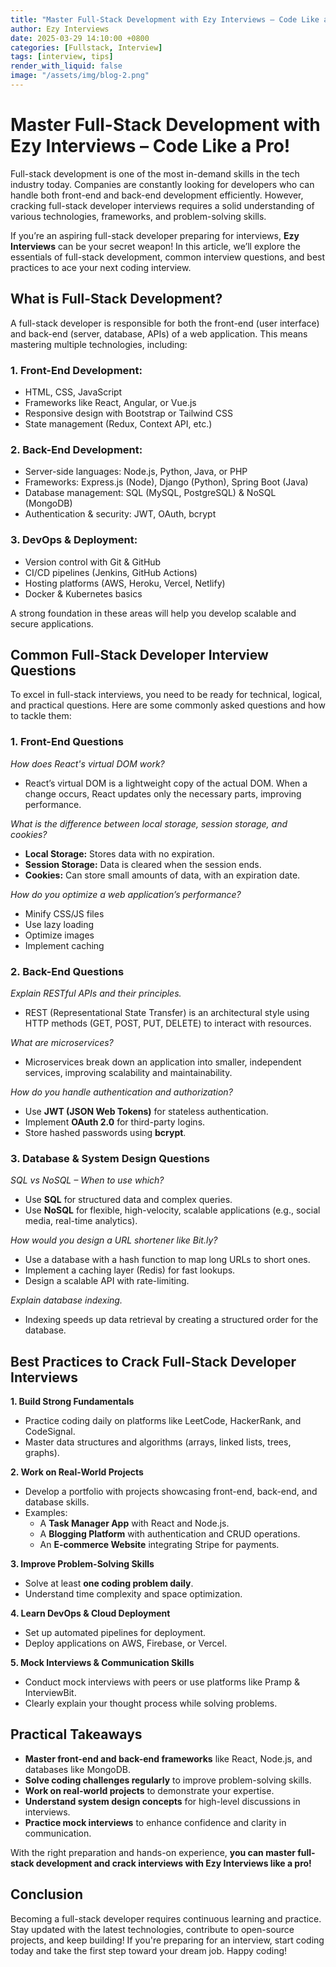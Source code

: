 ```yaml
---
title: "Master Full-Stack Development with Ezy Interviews – Code Like a Pro"
author: Ezy Interviews
date: 2025-03-29 14:10:00 +0800
categories: [Fullstack, Interview]
tags: [interview, tips]
render_with_liquid: false
image: "/assets/img/blog-2.png"
---
```


# **Master Full-Stack Development with Ezy Interviews – Code Like a Pro!**

Full-stack development is one of the most in-demand skills in the tech industry today. Companies are constantly looking for developers who can handle both front-end and back-end development efficiently. However, cracking full-stack developer interviews requires a solid understanding of various technologies, frameworks, and problem-solving skills.

If you’re an aspiring full-stack developer preparing for interviews, **Ezy Interviews** can be your secret weapon! In this article, we’ll explore the essentials of full-stack development, common interview questions, and best practices to ace your next coding interview.

## **What is Full-Stack Development?**

A full-stack developer is responsible for both the front-end (user interface) and back-end (server, database, APIs) of a web application. This means mastering multiple technologies, including:

### **1. Front-End Development:**

* HTML, CSS, JavaScript  
* Frameworks like React, Angular, or Vue.js  
* Responsive design with Bootstrap or Tailwind CSS  
* State management (Redux, Context API, etc.)

### **2. Back-End Development:**

* Server-side languages: Node.js, Python, Java, or PHP  
* Frameworks: Express.js (Node), Django (Python), Spring Boot (Java)  
* Database management: SQL (MySQL, PostgreSQL) & NoSQL (MongoDB)  
* Authentication & security: JWT, OAuth, bcrypt

### **3. DevOps & Deployment:**

* Version control with Git & GitHub  
* CI/CD pipelines (Jenkins, GitHub Actions)  
* Hosting platforms (AWS, Heroku, Vercel, Netlify)  
* Docker & Kubernetes basics

A strong foundation in these areas will help you develop scalable and secure applications.

## **Common Full-Stack Developer Interview Questions**

To excel in full-stack interviews, you need to be ready for technical, logical, and practical questions. Here are some commonly asked questions and how to tackle them:

### **1. Front-End Questions**

 *How does React's virtual DOM work?*

* React’s virtual DOM is a lightweight copy of the actual DOM. When a change occurs, React updates only the necessary parts, improving performance.

 *What is the difference between local storage, session storage, and cookies?*

* **Local Storage:** Stores data with no expiration.  
* **Session Storage:** Data is cleared when the session ends.  
* **Cookies:** Can store small amounts of data, with an expiration date.

 *How do you optimize a web application’s performance?*

* Minify CSS/JS files  
* Use lazy loading  
* Optimize images  
* Implement caching

### **2. Back-End Questions**

 *Explain RESTful APIs and their principles.*

* REST (Representational State Transfer) is an architectural style using HTTP methods (GET, POST, PUT, DELETE) to interact with resources.

 *What are microservices?*

* Microservices break down an application into smaller, independent services, improving scalability and maintainability.

 *How do you handle authentication and authorization?*

* Use **JWT (JSON Web Tokens)** for stateless authentication.  
* Implement **OAuth 2.0** for third-party logins.  
* Store hashed passwords using **bcrypt**.

### **3. Database & System Design Questions**

 *SQL vs NoSQL – When to use which?*

* Use **SQL** for structured data and complex queries.  
* Use **NoSQL** for flexible, high-velocity, scalable applications (e.g., social media, real-time analytics).

 *How would you design a URL shortener like Bit.ly?*

* Use a database with a hash function to map long URLs to short ones.  
* Implement a caching layer (Redis) for fast lookups.  
* Design a scalable API with rate-limiting.

 *Explain database indexing.*

* Indexing speeds up data retrieval by creating a structured order for the database.

## **Best Practices to Crack Full-Stack Developer Interviews**

 **1. Build Strong Fundamentals**

* Practice coding daily on platforms like LeetCode, HackerRank, and CodeSignal.  
* Master data structures and algorithms (arrays, linked lists, trees, graphs).

 **2. Work on Real-World Projects**

* Develop a portfolio with projects showcasing front-end, back-end, and database skills.  
* Examples:  
  * A **Task Manager App** with React and Node.js.  
  * A **Blogging Platform** with authentication and CRUD operations.  
  * An **E-commerce Website** integrating Stripe for payments.

 **3. Improve Problem-Solving Skills**

* Solve at least **one coding problem daily**.  
* Understand time complexity and space optimization.

 **4. Learn DevOps & Cloud Deployment**

* Set up automated pipelines for deployment.  
* Deploy applications on AWS, Firebase, or Vercel.

 **5. Mock Interviews & Communication Skills**

* Conduct mock interviews with peers or use platforms like Pramp & InterviewBit.  
* Clearly explain your thought process while solving problems.

## **Practical Takeaways**

* **Master front-end and back-end frameworks** like React, Node.js, and databases like MongoDB.  
* **Solve coding challenges regularly** to improve problem-solving skills.  
* **Work on real-world projects** to demonstrate your expertise.  
* **Understand system design concepts** for high-level discussions in interviews.  
* **Practice mock interviews** to enhance confidence and clarity in communication.

With the right preparation and hands-on experience, **you can master full-stack development and crack interviews with Ezy Interviews like a pro!** 

## **Conclusion**

Becoming a full-stack developer requires continuous learning and practice. Stay updated with the latest technologies, contribute to open-source projects, and keep building! If you're preparing for an interview, start coding today and take the first step toward your dream job. Happy coding! 